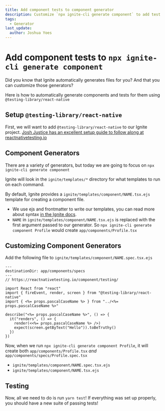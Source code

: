 ```yaml
---
title: Add component tests to component generator
description: Customize `npx ignite-cli generate component` to add test files for each component generated 
tags:
  - Generator
last_update:
  author: Joshua Yoes
---
```


# Add component tests to `npx ignite-cli generate component`

Did you know that Ignite automatically generates files for you? And that you can customize those generators?

Here is how to automatically generate components and tests for them using `@testing-library/react-native`

## Setup `@testing-library/react-native`

First, we will want to add `@testing-library/react-native` to our Ignite project. [Josh Justice has an excellent setup guide to follow along at reactnativetesting.io](https://reactnativetesting.io/component/setup)

## Component Generators

There are a variety of generators, but today we are going to focus on `npx ignite-cli generate component`

Ignite will look in the `ignite/templates/*` directory for what templates to run on each command.

By default, Ignite provides a `ignite/templates/component/NAME.tsx.ejs` template for creating a component file.

- We use ejs and frontmatter to write our templates, you can read more about syntax [in the Ignite docs](https://github.com/infinitered/ignite/blob/master/docs/Generator-Templates.md).
- `NAME` in `ignite/templates/component/NAME.tsx.ejs` is replaced with the first argument passed to our generator. So `npx ignite-cli generate component Profile` would create `app/components/Profile.tsx`

## Customizing Component Generators

Add the following file to `ignite/templates/component/NAME.spec.tsx.ejs`

```
---
destinationDir: app/components/specs
---
// https://reactnativetesting.io/component/testing/

import React from "react"
import { fireEvent, render, screen } from "@testing-library/react-native"
import { <%= props.pascalCaseName %> } from "../<%= props.pascalCaseName %>"

describe("<%= props.pascalCaseName %>", () => {
  it("renders", () => {
    render(<<%= props.pascalCaseName %> />)
    expect(screen.getByText("Hello")).toBeTruthy()
  })
})
```

Now, when we run `npx ignite-cli generate component Profile`, it will create both `app/components/Profile.tsx` _and_ `app/components/specs/Profile.spec.tsx`

- `ignite/templates/component/NAME.spec.tsx.ejs`
- `ignite/templates/component/NAME.tsx.ejs`

## Testing

Now, all we need to do is run `yarn test`! If everything was set up properly, you should have a new suite of passing tests! 